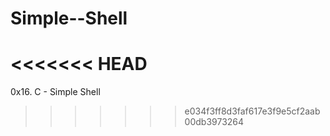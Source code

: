 # Simple--Shell
<<<<<<< HEAD
=======
0x16. C - Simple Shell
>>>>>>> e034f3ff8d3faf617e3f9e5cf2aab00db3973264
